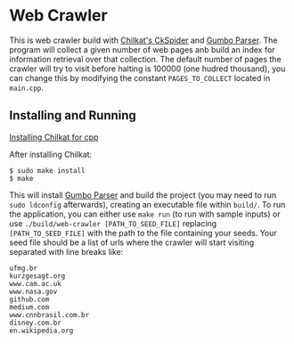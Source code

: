 # Web Crawler

This is web crawler build with [Chilkat's CkSpider](https://www.chilkatsoft.com/) and [Gumbo Parser](https://github.com/google/gumbo-parser). The program will collect a given number of web pages anb build an index for information retrieval over that collection. The default number of pages the crawler will try to visit before halting is 100000 (one hudred thousand), you can change this by modifying the constant ```PAGES_TO_COLLECT``` located in ```main.cpp```.

## Installing and Running

[Installing Chilkat for cpp](https://www.chilkatsoft.com/downloads_CPP.asp)

After installing Chilkat: 

```
$ sudo make install
$ make
```

This will install [Gumbo Parser](https://github.com/google/gumbo-parser) and build the project (you may need to run ```sudo ldconfig``` afterwards), creating an executable file within ```build/```. To run the application, you can either use ```make run``` (to run with sample inputs) or use ```./build/web-crawler [PATH_TO_SEED_FILE]``` replacing ```[PATH_TO_SEED_FILE]``` with the path to the file containing your seeds. Your seed file should be a list of urls where the crawler will start visiting separated with line breaks like:

```
ufmg.br
kurzgesagt.org
www.cam.ac.uk
www.nasa.gov
github.com
medium.com
www.cnnbrasil.com.br
disney.com.br
en.wikipedia.org
```